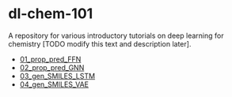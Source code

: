 # dl-chem-101
A repository for various introductory tutorials on deep learning for chemistry [TODO modify this text and description later].

* [01_prop_pred_FFN](./01_prop_pred_FFN/)
* [02_prop_pred_GNN](./02_prop_pred_GNN/)
* [03_gen_SMILES_LSTM](./03_gen_SMILES_LSTM/)
* [04_gen_SMILES_VAE](./04_gen_SMILES_VAE/)
